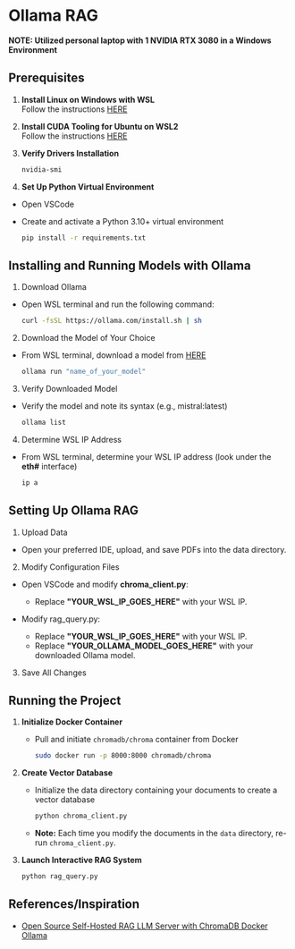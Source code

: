 # Ollama RAG

**NOTE: Utilized personal laptop with 1 NVIDIA RTX 3080 in a Windows Environment**

## Prerequisites

1. **Install Linux on Windows with WSL**  
   Follow the instructions [HERE](https://learn.microsoft.com/en-us/windows/wsl/install)

2. **Install CUDA Tooling for Ubuntu on WSL2**  
   Follow the instructions [HERE](https://developer.nvidia.com/cuda-downloads?target_os=Linux&target_arch=x86_64&Distribution=WSL-Ubuntu&target_version=2.0&target_type=deb_local)

3. **Verify Drivers Installation**

   ```sh
   nvidia-smi

4. **Set Up Python Virtual Environment**
- Open VSCode
- Create and activate a Python 3.10+ virtual environment

   ```sh
   pip install -r requirements.txt

## Installing and Running Models with Ollama
1. Download Ollama
- Open WSL terminal and run the following command:

   ```sh
   curl -fsSL https://ollama.com/install.sh | sh

2. Download the Model of Your Choice
- From WSL terminal, download a model from [HERE](https://ollama.com/library)

   ```sh
   ollama run "name_of_your_model"

3. Verify Downloaded Model
- Verify the model and note its syntax (e.g., mistral:latest)

   ```sh
   ollama list

4. Determine WSL IP Address
- From WSL terminal, determine your WSL IP address (look under the **eth#** interface)

   ```sh
   ip a

## Setting Up Ollama RAG

1. Upload Data
- Open your preferred IDE, upload, and save PDFs into the data directory.

2. Modify Configuration Files
- Open VSCode and modify **chroma_client.py**:
   - Replace **"YOUR_WSL_IP_GOES_HERE"** with your WSL IP.

- Modify rag_query.py:
   - Replace **"YOUR_WSL_IP_GOES_HERE"** with your WSL IP.
   - Replace **"YOUR_OLLAMA_MODEL_GOES_HERE"** with your downloaded Ollama model.
  
3. Save All Changes

## Running the Project

1. **Initialize Docker Container**
   - Pull and initiate `chromadb/chroma` container from Docker

     ```sh
     sudo docker run -p 8000:8000 chromadb/chroma
     ```

2. **Create Vector Database**
   - Initialize the data directory containing your documents to create a vector database

     ```sh
     python chroma_client.py
     ```
   - **Note:** Each time you modify the documents in the `data` directory, re-run `chroma_client.py`.

3. **Launch Interactive RAG System**

   ```sh
   python rag_query.py

## References/Inspiration

- [Open Source Self-Hosted RAG LLM Server with ChromaDB Docker Ollama](https://medium.com/@mbrazel/open-source-self-hosted-rag-llm-server-with-chromadb-docker-ollama-7e6c6913da7a)

